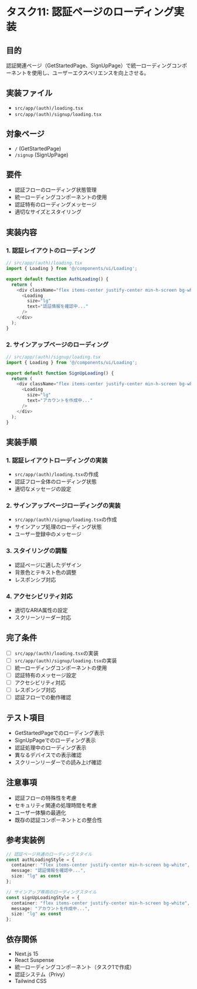 # タスク11: 認証ページのローディング実装

## 目的
認証関連ページ（GetStartedPage、SignUpPage）で統一ローディングコンポーネントを使用し、ユーザーエクスペリエンスを向上させる。

## 実装ファイル
- `src/app/(auth)/loading.tsx`
- `src/app/(auth)/signup/loading.tsx`

## 対象ページ
- `/` (GetStartedPage)
- `/signup` (SignUpPage)

## 要件
- 認証フローのローディング状態管理
- 統一ローディングコンポーネントの使用
- 認証特有のローディングメッセージ
- 適切なサイズとスタイリング

## 実装内容

### 1. 認証レイアウトのローディング
```typescript
// src/app/(auth)/loading.tsx
import { Loading } from '@/components/ui/Loading';

export default function AuthLoading() {
  return (
    <div className="flex items-center justify-center min-h-screen bg-white">
      <Loading 
        size="lg" 
        text="認証情報を確認中..." 
      />
    </div>
  );
}
```

### 2. サインアップページのローディング
```typescript
// src/app/(auth)/signup/loading.tsx
import { Loading } from '@/components/ui/Loading';

export default function SignUpLoading() {
  return (
    <div className="flex items-center justify-center min-h-screen bg-white">
      <Loading 
        size="lg" 
        text="アカウントを作成中..." 
      />
    </div>
  );
}
```

## 実装手順

### 1. 認証レイアウトローディングの実装
- `src/app/(auth)/loading.tsx`の作成
- 認証フロー全体のローディング状態
- 適切なメッセージの設定

### 2. サインアップページローディングの実装
- `src/app/(auth)/signup/loading.tsx`の作成
- サインアップ処理のローディング状態
- ユーザー登録中のメッセージ

### 3. スタイリングの調整
- 認証ページに適したデザイン
- 背景色とテキスト色の調整
- レスポンシブ対応

### 4. アクセシビリティ対応
- 適切なARIA属性の設定
- スクリーンリーダー対応

## 完了条件
- [ ] `src/app/(auth)/loading.tsx`の実装
- [ ] `src/app/(auth)/signup/loading.tsx`の実装
- [ ] 統一ローディングコンポーネントの使用
- [ ] 認証特有のメッセージ設定
- [ ] アクセシビリティ対応
- [ ] レスポンシブ対応
- [ ] 認証フローでの動作確認

## テスト項目
- GetStartedPageでのローディング表示
- SignUpPageでのローディング表示
- 認証処理中のローディング表示
- 異なるデバイスでの表示確認
- スクリーンリーダーでの読み上げ確認

## 注意事項
- 認証フローの特殊性を考慮
- セキュリティ関連の処理時間を考慮
- ユーザー体験の最適化
- 既存の認証コンポーネントとの整合性

## 参考実装例
```typescript
// 認証ページ共通のローディングスタイル
const authLoadingStyle = {
  container: "flex items-center justify-center min-h-screen bg-white",
  message: "認証情報を確認中...",
  size: "lg" as const
};

// サインアップ専用のローディングスタイル
const signUpLoadingStyle = {
  container: "flex items-center justify-center min-h-screen bg-white",
  message: "アカウントを作成中...",
  size: "lg" as const
};
```

## 依存関係
- Next.js 15
- React Suspense
- 統一ローディングコンポーネント（タスク1で作成）
- 認証システム（Privy）
- Tailwind CSS 